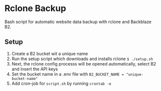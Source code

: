 # Rclone Backup
Bash script for automatic website data backup with rclone and Backblaze B2.

## Setup
1. Create a B2 bucket wit a unique name
2. Run the setup script which downloads and installs rclone
```$ ./setup.sh```
3. Next, the rclone config processs will be opened automatically, select B2 and insert the API keys
4. Set the bucket name in a .env file with ```B2_BUCKET_NAME = "unique-bucket-name"```
5. Add cron-job for ```script.sh``` by running ```crontab -e```
